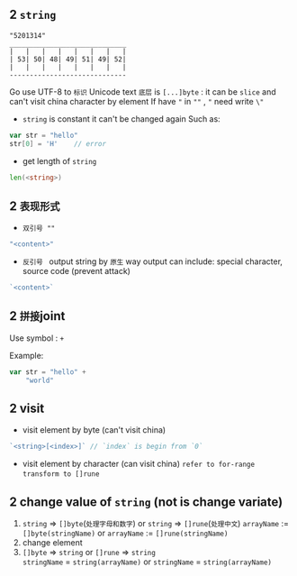 ## 2 `string`
```shell
"5201314"
_____________________________
|   |   |   |   |   |   |   |
| 53| 50| 48| 49| 51| 49| 52|
|   |   |   |   |   |   |   |
-----------------------------
```
Go use UTF-8 to `标识` Unicode text
`底层` is `[...]byte` : it can be `slice` and can't visit china character by element
If have `"` in `""` , `"` need write `\"` 

* `string` is constant 
it can't be changed again
Such as: 
```go
var str = "hello"
str[0] = 'H'	// error
```

* get length of `string` 
```go
len(<string>)
```



## 2 `表现形式` 
* `双引号 ""`
```go
"<content>"
```

* `反引号 `
output string by `原生` way
output can include: special character, source code  (prevent attack)
```go
`<content>` 
```



## 2 `拼接`joint
Use symbol : `+` 

Example:
```go
var str = "hello" +
	"world"
```

## 2 visit
* visit element by byte (can't visit china)
```go
`<string>[<index>]` // `index` is begin from `0` 
```

* visit element by character (can visit china)
`refer to for-range` 
`transform to []rune` 


## 2 change value of `string` (not is change variate)
1. `string` => `[]byte`(`处理字母和数字`)  or  `string` => `[]rune`(`处理中文`) 
`arrayName` := `[]byte(stringName)`  or  `arrayName` := `[]rune(stringName)` 
2. change element
3. `[]byte` => `string`  or  `[]rune` => `string`  
`stringName` = `string(arrayName)`  or  `stringName` = `string(arrayName)` 
